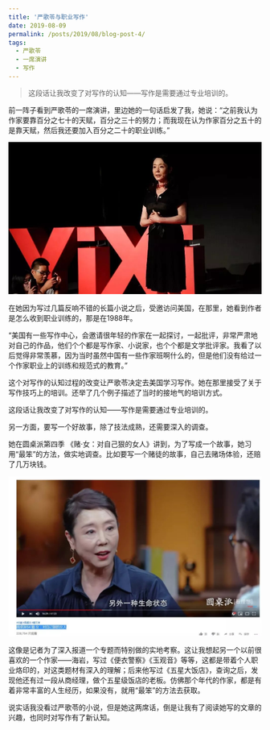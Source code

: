 ```yaml
---
title: '严歌苓与职业写作'
date: 2019-08-09
permalink: /posts/2019/08/blog-post-4/
tags:
  - 严歌苓
  - 一席演讲
  - 写作
---
```



>这段话让我改变了对写作的认知——写作是需要通过专业培训的。


前一阵子看到严歌苓的一席演讲，里边她的一句话启发了我，她说：“之前我认为作家要靠百分之七十的天赋，百分之三十的努力；而我现在认为作家百分之五十的是靠天赋，然后我还要加入百分之二十的职业训练。”

![Watch the Pic](/images/20190809/201908091.jpeg)

在她因为写过几篇反响不错的长篇小说之后，受邀访问美国，在那里，她看到作者是怎么收到职业训练的，那是在1988年。

“美国有一些写作中心，会邀请很年轻的作家在一起探讨，一起批评，非常严肃地对自己的作品，他们个个都是写作家、小说家，也个个都是文学批评家。我看了以后觉得非常羡慕，因为当时虽然中国有一些作家班啊什么的，但是他们没有给过一个作家职业上的训练和规范式的教育。”

这个对写作的认知过程的改变让严歌苓决定去美国学习写作。她在那里接受了关于写作技巧上的培训。还举了几个例子描述了当时的接地气的培训方式。

这段话让我改变了对写作的认知——写作是需要通过专业培训的。

另一方面，要写一个好故事，除了技法成熟，还需要深入的调查。

她在圆桌派第四季 《赌·女：对自己狠的女人》讲到，为了写成一个故事，她习用“最笨”的方法，做实地调查。比如要写一个赌徒的故事，自己去赌场体验，还赔了几万块钱。

![Watch the Pic](/images/20190809/201908092.jpeg)

这像是记者为了深入报道一个专题而特别做的实地考察。这让我想起另一个以前很喜欢的一个作家——海岩，写过《便衣警察》《玉观音》等等，这都是带着个人职业烙印的，对这类题材有深入的理解；后来他写过《五星大饭店》，查询之后，发现他还有过一段从商经理，做个五星级饭店的老板。仿佛那个年代的作家，都是有着非常丰富的人生经历，如果没有，就用“最笨”的方法去获取。

说实话我没看过严歌苓的小说，但是她这两席话，倒是让我有了阅读她写的文章的兴趣，也同时对写作有了新认知。

